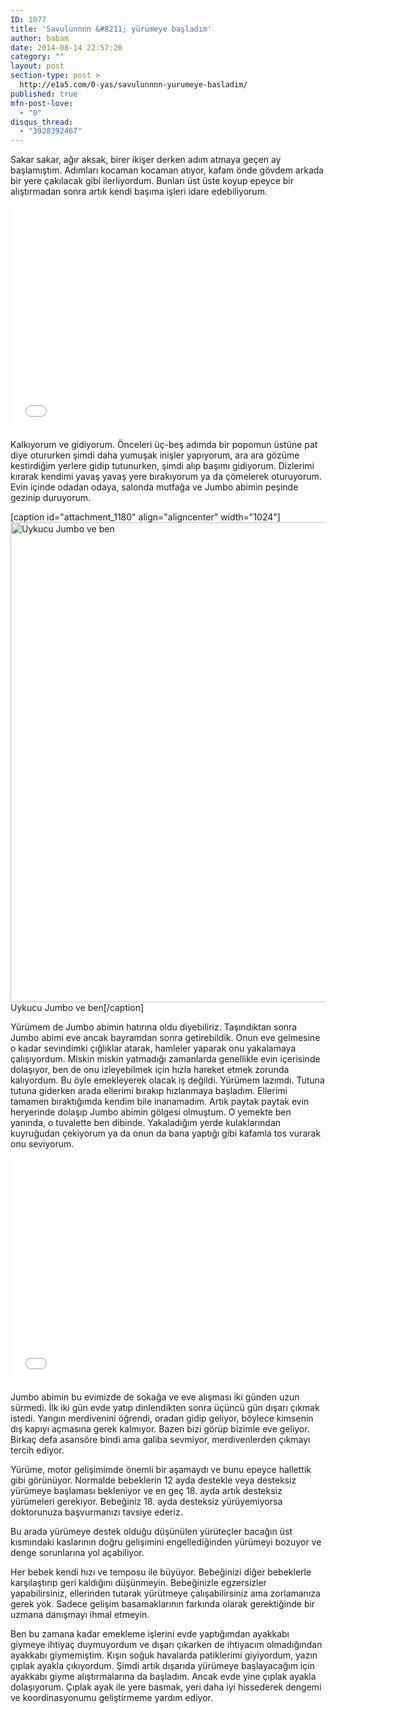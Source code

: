 ```yaml
---
ID: 1077
title: 'Savulunnnn &#8211; yürümeye başladım'
author: babam
date: 2014-08-14 22:57:20
category: ""
layout: post
section-type: post >
  http://e1a5.com/0-yas/savulunnnn-yurumeye-basladim/
published: true
mfn-post-love:
  - "0"
disqus_thread:
  - "3928392467"
---
```

Sakar sakar, ağır aksak, birer ikişer derken adım atmaya geçen ay başlamıştım. Adımları kocaman kocaman atıyor, kafam önde gövdem arkada bir yere çakılacak gibi ilerliyordum. Bunları üst üste koyup epeyce bir alıştırmadan sonra artık kendi başıma işleri idare edebiliyorum.

<iframe src="//www.youtube.com/embed/mynENN2L798" width="640" height="360" frameborder="0" allowfullscreen="allowfullscreen"></iframe>

Kalkıyorum ve gidiyorum. Önceleri üç-beş adımda bir popomun üstüne pat diye otururken şimdi daha yumuşak inişler yapıyorum, ara ara gözüme kestirdiğim yerlere gidip tutunurken, şimdi alıp başımı gidiyorum. Dizlerimi kırarak kendimi yavaş yavaş yere bırakıyorum ya da çömelerek oturuyorum. Evin içinde odadan odaya, salonda mutfağa ve Jumbo abimin peşinde gezinip duruyorum.

[caption id="attachment_1180" align="aligncenter" width="1024"]<a href="http://e1a5.com/wp-content/uploads/2014/08/jumbo_ve_ben.jpg"><img class="size-full wp-image-1180" src="http://e1a5.com/wp-content/uploads/2014/08/jumbo_ve_ben.jpg" alt="Uykucu Jumbo ve ben" width="1024" height="768" /></a> Uykucu Jumbo ve ben[/caption]

Yürümem de Jumbo abimin hatırına oldu diyebiliriz. Taşındıktan sonra Jumbo abimi eve ancak bayramdan sonra getirebildik. Onun eve gelmesine o kadar sevindimki çığlıklar atarak, hamleler yaparak onu yakalamaya çalışıyordum. Miskin miskin yatmadığı zamanlarda genellikle evin içerisinde dolaşıyor, ben de onu izleyebilmek için hızla hareket etmek zorunda kalıyordum. Bu öyle emekleyerek olacak iş değildi. Yürümem lazımdı. Tutuna tutuna giderken arada ellerimi bırakıp hızlanmaya başladım. Ellerimi tamamen bıraktığımda kendim bile inanamadım. Artık paytak paytak evin heryerinde dolaşıp Jumbo abimin gölgesi olmuştum. O yemekte ben yanında, o tuvalette ben dibinde. Yakaladığım yerde kulaklarından kuyruğudan çekiyorum ya da onun da bana yaptığı gibi kafamla tos vurarak onu seviyorum.

<iframe src="//www.youtube.com/embed/QTKyszVJRb8" width="640" height="360" frameborder="0" allowfullscreen="allowfullscreen"></iframe>

Jumbo abimin bu evimizde de sokağa ve eve alışması iki günden uzun sürmedi. İlk iki gün evde yatıp dinlendikten sonra üçüncü gün dışarı çıkmak istedi. Yangın merdivenini öğrendi, oradan gidip geliyor, böylece kimsenin dış kapıyı açmasına gerek kalmıyor. Bazen bizi görüp bizimle eve geliyor. Birkaç defa asansöre bindi ama galiba sevmiyor, merdivenlerden çıkmayı tercih ediyor.

Yürüme, motor gelişimimde önemli bir aşamaydı ve bunu epeyce hallettik gibi görünüyor. Normalde bebeklerin 12 ayda destekle veya desteksiz yürümeye başlaması bekleniyor ve en geç 18. ayda artık desteksiz yürümeleri gerekiyor. Bebeğiniz 18. ayda desteksiz yürüyemiyorsa doktorunuza başvurmanızı tavsiye ederiz.

Bu arada yürümeye destek olduğu düşünülen yürüteçler bacağın üst kısmındaki kaslarının doğru gelişimini engellediğinden yürümeyi bozuyor ve denge sorunlarına yol açabiliyor.

Her bebek kendi hızı ve temposu ile büyüyor. Bebeğinizi diğer bebeklerle karşılaştırıp geri kaldığını düşünmeyin. Bebeğinizle egzersizler yapabilirsiniz, ellerinden tutarak yürütmeye çalışabilirsiniz ama zorlamanıza gerek yok. Sadece gelişim basamaklarının farkında olarak gerektiğinde bir uzmana danışmayı ihmal etmeyin.

Ben bu zamana kadar emekleme işlerini evde yaptığımdan ayakkabı giymeye ihtiyaç duymuyordum ve dışarı çıkarken de ihtiyacım olmadığından ayakkabı giymemiştim. Kışın soğuk havalarda patiklerimi giyiyordum, yazın çıplak ayakla çıkıyordum. Şimdi artık dışarıda yürümeye başlayacağım için ayakkabı giyme alıştırmalarına da başladım. Ancak evde yine çıplak ayakla dolaşıyorum. Çıplak ayak ile yere basmak, yeri daha iyi hissederek dengemi ve koordinasyonumu geliştirmeme yardım ediyor.
